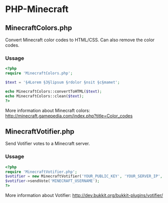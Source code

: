 # PHP-Minecraft

## MinecraftColors.php

Convert Minecraft color codes to HTML/CSS. Can also remove the color codes.

### Ussage

```php
<?php
require 'MinecraftColors.php';

$text = '§4Lorem §3§lipsum §rdolor §nsit §c§mamet';

echo MinecraftColors::convertToHTML($text);
echo MinecraftColors::clean($text);
?>
```

More information about Minecraft colors: http://minecraft.gamepedia.com/index.php?title=Color_codes

## MinecraftVotifier.php

Send Votifier votes to a Minecraft server.

### Ussage

```php
<?php
require 'MinecraftVotifier.php';
$votifier = new MinecraftVotifier('YOUR_PUBLIC_KEY', 'YOUR_SERVER_IP', 'YOUR_VOTIFIER_PORT', 'YOU_SERVICE_NAME');
$votifier->sendVote('MINECRAFT_USERNAME');
?>
```

More information about Votifier: http://dev.bukkit.org/bukkit-plugins/votifier/
